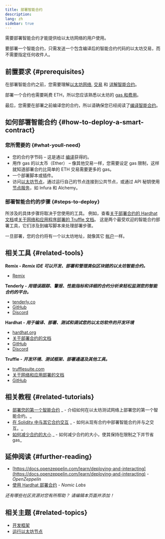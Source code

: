 ```yaml
---
title: 部署智能合约
description:
lang: zh
sidebar: true
---
```


需要部署智能合约才能提供给以太坊网络的用户使用。

要部署一个智能合约，只需发送一个包含编译后的智能合约代码的以太坊交易，而不需要指定任何收件人。

## 前置要求 {#prerequisites}

在部署智能合约之前，您需要理解[以太坊网络](/developers/docs/networks/), [交易](/developers/docs/transactions/) 和 [详解智能合约](/developers/docs/smart-contracts/anatomy/)。

部署一个合约也需要耗费 ETH，所以您应该熟悉以太坊的 [gas 和费用](/developers/docs/gas/)。

最后，您需要在部署之前编译您的合约，所以请确保您已经阅读了[编译智能合约](/developers/docs/smart-contracts/compiling/)。

## 如何部署智能合约 {#how-to-deploy-a-smart-contract}

### 您所需要的 {#what-youll-need}

- 您的合约字节码 – 这是通过 [编译](/developers/docs/smart-contracts/compiling/)获得的。
- 用作 gas 的以太币（Ether） – 像其他交易一样，您需要设定 gas 限制，这样就知道部署合约比简单的 ETH 交易需要更多的 gas。
- 一个部署脚本或插件。
- 访问[以太坊节点](/developers/docs/nodes-and-clients/)，通过运行自己的节点连接到公共节点，或通过 API 秘钥使用 [节点服务](/developers/docs/nodes-and-clients/nodes-as-a-service/)，如 Infura 和 Alchemy。

### 部署智能合约的步骤 {#steps-to-deploy}

所涉及的具体步骤将取决于您使用的工具。 例如，查看[关于部署合约的 Hardhat 文档](https://hardhat.org/guides/deploying.html)或[关于网络和应用程序部署的 Truffle 文档](https://www.trufflesuite.com/docs/truffle/advanced/networks-and-app-deployment)。 这是两个最受欢迎的智能合约部署工具，它们涉及到编写脚本来处理部署步骤。

一旦部署，您的合约将有一个以太坊地址，就像其它 [帐户](/developers/docs/accounts/)一样。

## 相关工具 {#related-tools}

**Remix - _Remix IDE 可以开发、部署和管理类似区块链的以太坊智能合约。_**

- [Remix](https://remix.ethereum.org)

**Tenderly - _用错误跟踪、警报、性能指标和详细的合约分析来轻松监测您的智能合约的平台。_**

- [tenderly.co](https://tenderly.co/)
- [GitHub](https://github.com/Tenderly)
- [Discord](https://discord.gg/eCWjuvt)

**Hardhat - _用于编译、部署、测试和调试您的以太坊软件的开发环境_**

- [hardhat.org](https://hardhat.org/getting-started/)
- [关于部署合约的文档](https://hardhat.org/guides/deploying.html)
- [GitHub](https://github.com/nomiclabs/hardhat)
- [Discord](https://discord.com/invite/TETZs2KK4k)

**Truffle -** **_开发环境、测试框架、部署通道及其他工具。_**

- [trufflesuite.com](https://www.trufflesuite.com/)
- [关于网络和应用部署的文档](https://www.trufflesuite.com/docs/truffle/advanced/networks-and-app-deployment)
- [GitHub](https://github.com/trufflesuite/truffle)

## 相关教程 {#related-tutorials}

- [部署您的第一个智能合约](/developers/tutorials/deploying-your-first-smart-contract/) _ - 介绍如何在以太坊测试网络上部署您的第一个智能合约。_
- [在 Solidity 中与其它合约交互](/developers/tutorials/interact-with-other-contracts-from-solidity/) _ - 如何从现有合约中部署智能合约并与之交互。_
- [如何减少合约的大小](/developers/tutorials/downsizing-contracts-to-fight-the-contract-size-limit/) _ - 如何减少合约的大小，使其保持在限制之下并节省 gas_

## 延伸阅读 {#further-reading}

- [https://docs.openzeppelin.com/learn/deploying-and-interacting](https://docs.openzeppelin.com/learn/deploying-and-interacting) - _OpenZeppelin_
- [使用 Hardhat 部署合约](https://hardhat.org/guides/deploying.html) - _Nomic Labs_

_还有哪些社区资源对您有所帮助？ 请编辑本页面并添加！_

## 相关主题 {#related-topics}

- [开发框架](/developers/docs/frameworks/)
- [运行以太坊节点](/developers/docs/nodes-and-clients/run-a-node/)

